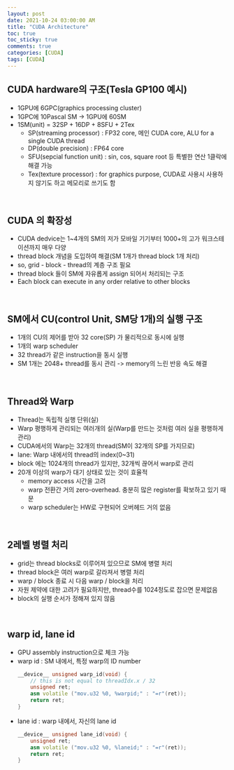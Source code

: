 ```yaml
---
layout: post
date: 2021-10-24 03:00:00 AM
title: "CUDA Architecture"
toc: true
toc_sticky: true
comments: true
categories: [CUDA]
tags: [CUDA]
---
```


## CUDA hardware의 구조(Tesla GP100 예시)
- 1GPU에 6GPC(graphics processing cluster)
- 1GPC에 10Pascal SM -> 1GPU에 60SM
- 1SM(unit) = 32SP + 16DP + 8SFU + 2Tex
    - SP(streaming processor) : FP32 core, 메인 CUDA core, ALU for a single CUDA thread
    - DP(double precision) : FP64 core
    - SFU(sepcial function unit) : sin, cos, square root 등 특별한 연산 1클락에 해결 가능
    - Tex(texture processor) : for graphics purpose, CUDA로 사용시 사용하지 않기도 하고 메모리로 쓰기도 함

<br>

## CUDA 의 확장성
- CUDA dedvice는 1~4개의 SM의 저가 모바일 기기부터 1000+의 고가 워크스테이션까지 매우 다양
- thread block 개념을 도입하여 해결(SM 1개가 thread block 1개 처리)
- so, grid - block - thread의 계층 구조 필요
- thread block 들이 SM에 자유롭게 assign 되어서 처리되는 구조
- Each block can execute in any order relative to other blocks

<br>

## SM에서 CU(control Unit, SM당 1개)의 실행 구조
- 1개의 CU의 제어를 받아 32 core(SP) 가 물리적으로 동시에 실행
- 1개의 warp scheduler
- 32 thread가 같은 instruction을 동시 실행
- SM 1개는 2048+ thread를 동시 관리 -> memory의 느린 반응 속도 해결

<br>

## Thread와 Warp
- Thread는 독립적 실행 단위(실)
- Warp 평행하게 관리되는 여러개의 실(Warp를 만드는 것처럼 여러 실을 평행하게 관리)
- CUDA에서의 Warp는 32개의 thread(SM이 32개의 SP를 가지므로)
- lane: Warp 내에서의 thread의 index(0~31)
- block 에는 1024개의 thread가 있지만, 32개씩 끊어서 warp로 관리
- 20개 이상의 warp가 대기 상태로 있는 것이 효율적
    - memory access 시간을 고려
    - warp 전환간 거의 zero-overhead. 충분히 많은 register를 확보하고 있기 때문
    - warp scheduler는 HW로 구현되어 오버헤드 거의 없음

<br>

## 2레벨 병렬 처리
- grid는 thread blocks로 이루어져 있으므로 SM에 병렬 처리
- thread block은 여러 warp로 갈라져서 병렬 처리
- warp / block 종료 시 다음 warp / block을 처리
- 자원 제약에 대한 고려가 필요하지만, thread수를 1024정도로 잡으면 문제없음
- block의 실행 순서가 정해져 있지 않음

<br>

## warp id, lane id
- GPU assembly instruction으로 체크 가능
- warp id : SM 내에서, 특정 warp의 ID number
    ```cpp
    __device__ unsigned warp_id(void) {
        // this is not equal to threadIdx.x / 32
        unsigned ret;
        asm volatile ("mov.u32 %0, %warpid;" : "=r"(ret));
        return ret;
    }
    ```
- lane id : warp 내에서, 자신의 lane id
    ```cpp
    __device__ unsigned lane_id(void) {
        unsigned ret;
        asm volatile ("mov.u32 %0, %laneid;" : "=r"(ret));
        return ret;
    }
    ```

<br>